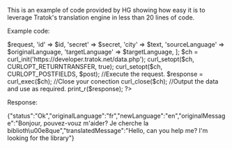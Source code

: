 This is an example of code provided by HG showing how easy it is to leverage Tratok's translation engine in less than 20 lines of code.

Example code:

<?php
//Set your parameters
$request = "translate";
$id = ""; //insert your app id here
$secret = ""; //insert your secret here
$text = "Bonjour, pouvez-vouz m'aider? Je cherche la bibliothèque";
$originalLanguage = "fr";
$targetLanguage = "en";

//Construct the query with perl
$post = [
    'request' => $request,
    'id' => $id,
    'secret'   => $secret,
	'city'   => $text,
	'sourceLanguage'   => $originalLanguage,
	'targetLanguage'   => $targetLanguage,
];
$ch = curl_init('https://developer.tratok.net/data.php');
curl_setopt($ch, CURLOPT_RETURNTRANSFER, true);
curl_setopt($ch, CURLOPT_POSTFIELDS, $post);

//Execute the request.
$response = curl_exec($ch);

//Close your conection
curl_close($ch);

//Output the data and use as required.
print_r($response);
?>

Response:

{"status":"Ok","originalLanguage":"fr","newLanguage":"en","originalMessage":"Bonjour, pouvez-vouz m'aider? Je cherche la biblioth\u00e8que","translatedMessage":"Hello, can you help me? I'm looking for the library"}
